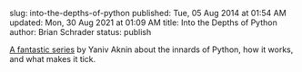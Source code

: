 slug: into-the-depths-of-python
published: Tue, 05 Aug 2014 at 01:54 AM
updated: Mon, 30 Aug 2021 at 01:09 AM
title: Into the Depths of Python
author: Brian Schrader
status: publish

[A fantastic series][python] by Yaniv Aknin about the innards of Python, how it works, and what makes it tick.

[python]:http://tech.blog.aknin.name/category/my-projects/pythons-innards/

